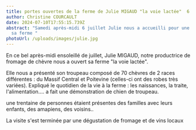 ```yaml
---
title: portes ouvertes de la ferme de Julie MIGAUD "la voie lactée"  6 juillet 2024
author: Christine COURCAULT
date: 2024-07-10T17:55:15.739Z
abstract: "Samedi après-midi 6 juillet Julie nous a accueilli pour une visite de
  sa ferme "
photoUrl: /uploads/images/julie.jpg
---
```

En ce bel après-midi ensoleillé de juillet, Julie MIGAUD, notre productrice de fromage de chèvre nous a ouvert sa ferme "la voie lactée". 

Elle nous a présenté son troupeau composé de 70 chèvres de 2 races  différentes : du Massif Central et Poitevine (celles-ci ont des robes très variées). Expliqué le quotidien de la vie à la ferme : les naissances, la traite, l'alimentation.... a fait une démonstration de chien de troupeau.

u﻿ne trentaine de personnes étaient présentes des familles avec leurs enfants, des amapiens, des voisins..

L﻿a visite s'est terminée par une dégustation de fromage et de vins locaux